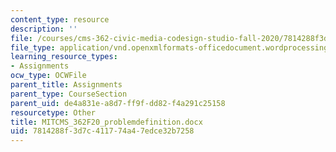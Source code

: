 ```yaml
---
content_type: resource
description: ''
file: /courses/cms-362-civic-media-codesign-studio-fall-2020/7814288f3d7c411774a47edce32b7258_MITCMS_362F20_problemdefinition.docx
file_type: application/vnd.openxmlformats-officedocument.wordprocessingml.document
learning_resource_types:
- Assignments
ocw_type: OCWFile
parent_title: Assignments
parent_type: CourseSection
parent_uid: de4a831e-a8d7-ff9f-dd82-f4a291c25158
resourcetype: Other
title: MITCMS_362F20_problemdefinition.docx
uid: 7814288f-3d7c-4117-74a4-7edce32b7258
---
```

